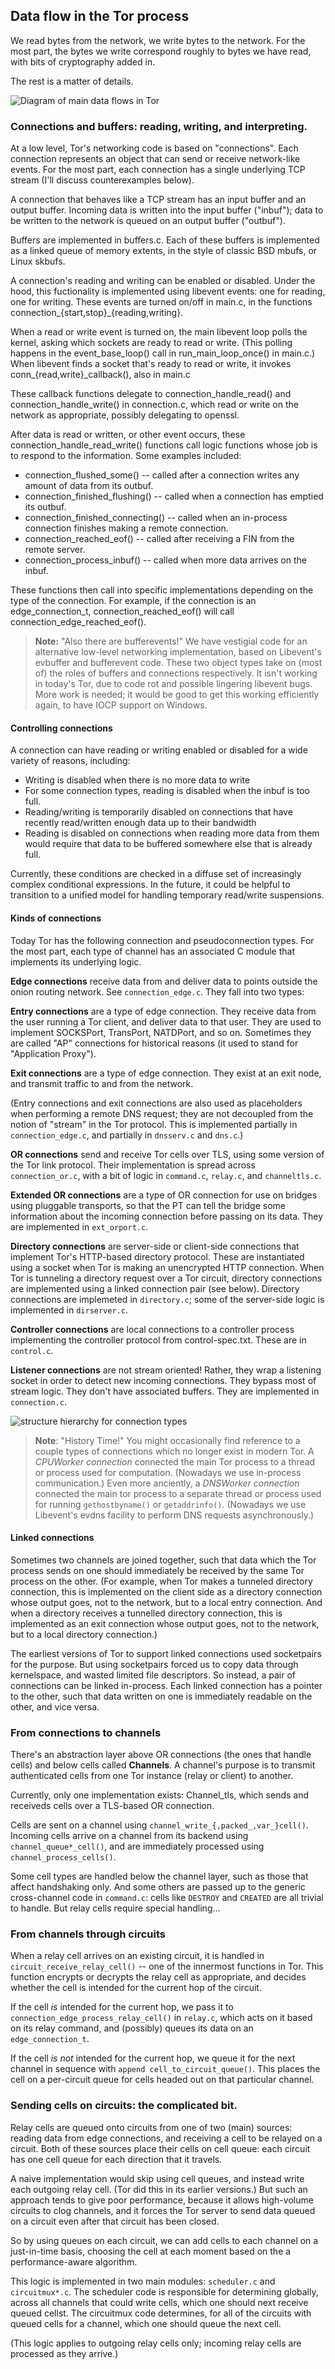 
## Data flow in the Tor process ##

We read bytes from the network, we write bytes to the network.  For the
most part, the bytes we write correspond roughly to bytes we have read,
with bits of cryptography added in.

The rest is a matter of details.

![Diagram of main data flows in Tor](./diagrams/02/02-dataflow.png "Diagram of main data flows in Tor")

### Connections and buffers: reading, writing, and interpreting. ###

At a low level, Tor's networking code is based on "connections".  Each
connection represents an object that can send or receive network-like
events.  For the most part, each connection has a single underlying TCP
stream (I'll discuss counterexamples below).

A connection that behaves like a TCP stream has an input buffer and an
output buffer.  Incoming data is
written into the input buffer ("inbuf"); data to be written to the
network is queued on an output buffer ("outbuf").

Buffers are implemented in buffers.c.  Each of these buffers is
implemented as a linked queue of memory extents, in the style of classic
BSD mbufs, or Linux skbufs.

A connection's reading and writing can be enabled or disabled.  Under
the hood, this fuctionality is implemented using libevent events: one
for reading, one for writing.  These events are turned on/off in
main.c, in the functions connection_{start,stop}_{reading,writing}.

When a read or write event is turned on, the main libevent loop polls
the kernel, asking which sockets are ready to read or write.  (This
polling happens in the event_base_loop() call in run_main_loop_once()
in main.c.)  When libevent finds a socket that's ready to read or write,
it invokes conn_{read,write}_callback(), also in main.c

These callback functions delegate to connection_handle_read() and
connection_handle_write() in connection.c, which read or write on the
network as appropriate, possibly delegating to openssl.

After data is read or written, or other event occurs, these
connection_handle_read_write() functions call logic functions whose job is
to respond to the information.  Some examples included:

   * connection_flushed_some() -- called after a connection writes any
     amount of data from its outbuf.
   * connection_finished_flushing() -- called when a connection has
     emptied its outbuf.
   * connection_finished_connecting() -- called when an in-process connection
     finishes making a remote connection.
   * connection_reached_eof() -- called after receiving a FIN from the
     remote server.
   * connection_process_inbuf() -- called when more data arrives on
     the inbuf.

These functions then call into specific implementations depending on
the type of the connection.  For example, if the connection is an
edge_connection_t, connection_reached_eof() will call
connection_edge_reached_eof().

> **Note:** "Also there are bufferevents!"  We have vestigial
> code for an alternative low-level networking
> implementation, based on Libevent's evbuffer and bufferevent
> code.  These two object types take on (most of) the roles of
> buffers and connections respectively. It isn't working in today's
> Tor, due to code rot and possible lingering libevent bugs.  More
> work is needed; it would be good to get this working efficiently
> again, to have IOCP support on Windows.


#### Controlling connections ####

A connection can have reading or writing enabled or disabled for a
wide variety of reasons, including:

   * Writing is disabled when there is no more data to write
   * For some connection types, reading is disabled when the inbuf is
     too full.
   * Reading/writing is temporarily disabled on connections that have
     recently read/written enough data up to their bandwidth 
   * Reading is disabled on connections when reading more data from them
     would require that data to be buffered somewhere else that is
     already full.

Currently, these conditions are checked in a diffuse set of
increasingly complex conditional expressions.  In the future, it could
be helpful to transition to a unified model for handling temporary
read/write suspensions.

#### Kinds of connections ####

Today Tor has the following connection and pseudoconnection types.
For the most part, each type of channel has an associated C module
that implements its underlying logic.

**Edge connections** receive data from and deliver data to points
outside the onion routing network.  See `connection_edge.c`. They fall into two types:

**Entry connections** are a type of edge connection. They receive data
from the user running a Tor client, and deliver data to that user.
They are used to implement SOCKSPort, TransPort, NATDPort, and so on.
Sometimes they are called "AP" connections for historical reasons (it
used to stand for "Application Proxy").

**Exit connections** are a type of edge connection. They exist at an
exit node, and transmit traffic to and from the network.

(Entry connections and exit connections are also used as placeholders
when performing a remote DNS request; they are not decoupled from the
notion of "stream" in the Tor protocol. This is implemented partially
in `connection_edge.c`, and partially in `dnsserv.c` and `dns.c`.)

**OR connections** send and receive Tor cells over TLS, using some
version of the Tor link protocol.  Their implementation is spread
across `connection_or.c`, with a bit of logic in `command.c`,
`relay.c`, and `channeltls.c`.

**Extended OR connections** are a type of OR connection for use on
bridges using pluggable transports, so that the PT can tell the bridge
some information about the incoming connection before passing on its
data.  They are implemented in `ext_orport.c`.

**Directory connections** are server-side or client-side connections
that implement Tor's HTTP-based directory protocol.  These are
instantiated using a socket when Tor is making an unencrypted HTTP
connection.  When Tor is tunneling a directory request over a Tor
circuit, directory connections are implemented using a linked
connection pair (see below).  Directory connections are implemeted in
`directory.c`; some of the server-side logic is implemented in
`dirserver.c`.

**Controller connections** are local connections to a controller
process implementing the controller protocol from
control-spec.txt. These are in `control.c`.

**Listener connections** are not stream oriented!  Rather, they wrap a
listening socket in order to detect new incoming connections.  They
bypass most of stream logic.  They don't have associated buffers.
They are implemented in `connection.c`.

![structure hierarchy for connection types](./diagrams/02/02-connection-types.png "structure hierarchy for connection types")

>**Note**: "History Time!" You might occasionally find reference to a couple types of connections
> which no longer exist in modern Tor.  A *CPUWorker connection*
>connected the main Tor process to a thread or process used for
>computation.  (Nowadays we use in-process communication.)  Even more
>anciently, a *DNSWorker connection* connected the main tor process to
>a separate thread or process used for running `gethostbyname()` or
>`getaddrinfo()`.  (Nowadays we use Libevent's evdns facility to
>perform DNS requests asynchronously.)

#### Linked connections ####

Sometimes two channels are joined together, such that data which the
Tor process sends on one should immediately be received by the same
Tor process on the other.  (For example, when Tor makes a tunneled
directory connection, this is implemented on the client side as a
directory connection whose output goes, not to the network, but to a
local entry connection. And when a directory receives a tunnelled
directory connection, this is implemented as an exit connection whose
output goes, not to the network, but to a local directory connection.)

The earliest versions of Tor to support linked connections used
socketpairs for the purpose.  But using socketpairs forced us to copy
data through kernelspace, and wasted limited file descriptors.  So
instead, a pair of connections can be linked in-process.  Each linked
connection has a pointer to the other, such that data written on one
is immediately readable on the other, and vice versa.

### From connections to channels ###

There's an abstraction layer above OR connections (the ones that
handle cells) and below cells called **Channels**.  A channel's
purpose is to transmit authenticated cells from one Tor instance
(relay or client) to another.

Currently, only one implementation exists: Channel_tls, which sends
and receiveds cells over a TLS-based OR connection.

Cells are sent on a channel using
`channel_write_{,packed_,var_}cell()`. Incoming cells arrive on a
channel from its backend using `channel_queue*_cell()`, and are
immediately processed using `channel_process_cells()`.

Some cell types are handled below the channel layer, such as those
that affect handshaking only.  And some others are passed up to the
generic cross-channel code in `command.c`: cells like `DESTROY` and
`CREATED` are all trivial to handle.  But relay cells
require special handling...

### From channels through circuits ###

When a relay cell arrives on an existing circuit, it is handled in
`circuit_receive_relay_cell()` -- one of the innermost functions in
Tor.  This function encrypts or decrypts the relay cell as
appropriate, and decides whether the cell is intended for the current
hop of the circuit.

If the cell *is* intended for the current hop, we pass it to
`connection_edge_process_relay_cell()` in `relay.c`, which acts on it
based on its relay command, and (possibly) queues its data on an
`edge_connection_t`.

If the cell *is not* intended for the current hop, we queue it for the
next channel in sequence with `append cell_to_circuit_queue()`.  This
places the cell on a per-circuit queue for cells headed out on that
particular channel.

### Sending cells on circuits: the complicated bit. ###

Relay cells are queued onto circuits from one of two (main) sources:
reading data from edge connections, and receiving a cell to be relayed
on a circuit.  Both of these sources place their cells on cell queue:
each circuit has one cell queue for each direction that it travels.

A naive implementation would skip using cell queues, and instead write
each outgoing relay cell.  (Tor did this in its earlier versions.)
But such an approach tends to give poor performance, because it allows
high-volume circuits to clog channels, and it forces the Tor server to
send data queued on a circuit even after that circuit has been closed.

So by using queues on each circuit, we can add cells to each channel
on a just-in-time basis, choosing the cell at each moment based on the
a performance-aware algorithm.

This logic is implemented in two main modules: `scheduler.c` and
`circuitmux*.c`.  The scheduler code is responsible for determining
globally, across all channels that could write cells, which one should
next receive queued cellst.  The circuitmux code determines, for all
of the circuits with queued cells for a channel, which one should
queue the next cell.

(This logic applies to outgoing relay cells only; incoming relay cells
are processed as they arrive.)
